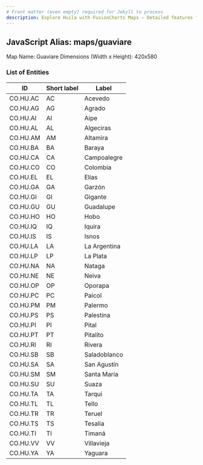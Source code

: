 ```yaml
---
# Front matter (even empty) required for Jekyll to process
description: Explore Huila with FusionCharts Maps – Detailed features for seamless integration. Try now & enhance your data visualization today! 
---
```


## JavaScript Alias: maps/guaviare

Map Name: Guaviare
Dimensions (Width x Height): 420x580





### List of Entities

ID | Short label | Label
---|---|---|
CO.HU.AC|AC|Acevedo
CO.HU.AG|AG|Agrado
CO.HU.AI|AI|Aipe
CO.HU.AL|AL|Algeciras
CO.HU.AM|AM|Altamira
CO.HU.BA|BA|Baraya
CO.HU.CA|CA|Campoalegre
CO.HU.CO|CO|Colombia
CO.HU.EL|EL|Elias
CO.HU.GA|GA|Garzón
CO.HU.GI|GI|Gigante
CO.HU.GU|GU|Guadalupe
CO.HU.HO|HO|Hobo
CO.HU.IQ|IQ|Iquira
CO.HU.IS|IS|Isnos
CO.HU.LA|LA|La Argentina
CO.HU.LP|LP|La Plata
CO.HU.NA|NA|Nataga
CO.HU.NE|NE|Neiva
CO.HU.OP|OP|Oporapa
CO.HU.PC|PC|Paicol
CO.HU.PM|PM|Palermo
CO.HU.PS|PS|Palestina
CO.HU.PI|PI|Pital
CO.HU.PT|PT|Pitalito
CO.HU.RI|RI|Rivera
CO.HU.SB|SB|Saladoblanco
CO.HU.SA|SA|San Agustín
CO.HU.SM|SM|Santa María
CO.HU.SU|SU|Suaza
CO.HU.TA|TA|Tarqui
CO.HU.TL|TL|Tello
CO.HU.TR|TR|Teruel
CO.HU.TS|TS|Tesalia
CO.HU.TI|TI|Timaná
CO.HU.VV|VV|Villavieja
CO.HU.YA|YA|Yaguara